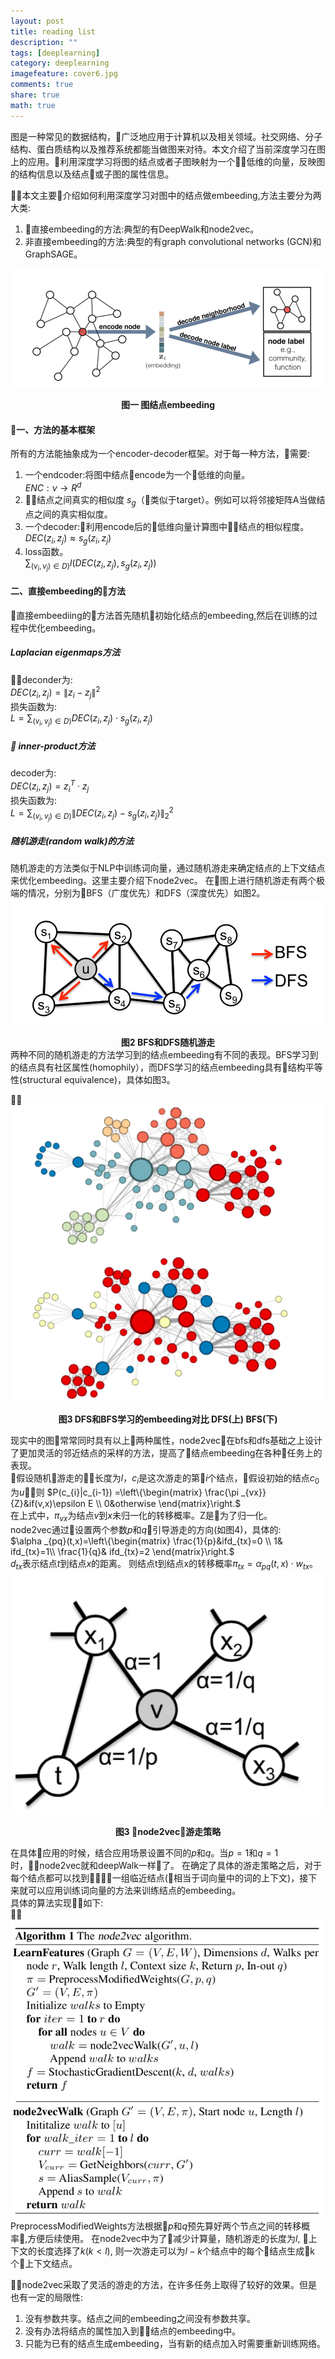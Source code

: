 ```yaml
---
layout: post
title: reading list
description: ""
tags: [deeplearning]
category: deeplearning
imagefeature: cover6.jpg
comments: true
share: true
math: true
---
```


图是一种常见的数据结构，广泛地应用于计算机以及相关领域。社交网络、分子结构、蛋白质结构以及推荐系统都能当做图来对待。本文介绍了当前深度学习在图上的应用。利用深度学习将图的结点或者子图映射为一个低维的向量，反映图的结构信息以及结点或子图的属性信息。  

本文主要介绍如何利用深度学习对图中的结点做embeeding,方法主要分为两大类:  
1. 直接embeeding的方法:典型的有DeepWalk和node2vec。
2. 非直接embeeding的方法:典型的有graph convolutional networks (GCN)和GraphSAGE。

![graphEncoding](/images/graph/graph_survey_1.png)
**<center>图一 图结点embeeding</center>**  
#### 一、方法的基本框架
所有的方法能抽象成为一个encoder-decoder框架。对于每一种方法，需要:
1. 一个endcoder:将图中结点encode为一个低维的向量。  
 $ENC:\nu\rightarrow R^{d}$
2. 结点之间真实的相似度
  $s_{g}$（类似于target）。例如可以将邻接矩阵A当做结点之间的真实相似度。
3. 一个decoder:利用encode后的低维向量计算图中结点的相似程度。  
$DEC\left ( z_{i},z_{j} \right )\approx s_{g}\left ( z_{i},z_{j}\right )$
1. loss函数。  
 $\sum_{(v_{i},v_{j})\in D)}l\left( DEC\left ( z_{i},z_{j} \right ), s_{g}\left ( z_{i},z_{j}\right )\right )$
    
   
#### 二、直接embeeding的方法
直接embeediing的方法首先随机初始化结点的embeeding,然后在训练的过程中优化embeeding。
#####  Laplacian eigenmaps方法
deconder为:  
$DEC\left ( z_{i},z_{j} \right )= \left \| z_{i}-z_{j} \right \|^{2}$  
损失函数为:  
$L= \sum_{(v_{i},v_{j})\in D)} DEC\left ( z_{i},z_{j} \right )\cdot s_{g}\left ( z_{i},z_{j}\right )$

#####  inner-product方法
decoder为:    
$DEC\left ( z_{i},z_{j} \right )= z_{i}^{T}\cdot z_{j}$  
损失函数为:  
$L= \sum_{(v_{i},v_{j})\in D)} \left \|DEC\left ( z_{i},z_{j} \right )-s_{g}\left ( z_{i},z_{j}\right ) \right \|_{2}^{2}$

##### 随机游走(random walk)的方法
随机游走的方法类似于NLP中训练词向量，通过随机游走来确定结点的上下文结点来优化embeeding。这里主要介绍下node2vec。
在图上进行随机游走有两个极端的情况，分别为BFS（广度优先）和DFS（深度优先）如图2。  
![bfs_dfs_1](/images/graph/bfs_dfs_1.png)
**<center>图2 BFS和DFS随机游走</center>**
两种不同的随机游走的方法学习到的结点embeeding有不同的表现。BFS学习到的结点具有社区属性(homophily），而DFS学习的结点embeeding具有结构平等性(structural equivalence)，具体如图3。

![bfs_dfs_2](/images/graph/bfs_dfs_2.png)
**<center>图3 DFS和BFS学习的embeeding对比 DFS(上) BFS(下)</center>**

现实中的图常常同时具有以上两种属性，node2vec在bfs和dfs基础之上设计了更加灵活的邻近结点的采样的方法，提高了结点embeeding在各种任务上的表现。  
假设随机游走的长度为$l$，$c_{i}$是这次游走的第$i$个结点，假设初始的结点$c_{0}$为$u$，则
$P(c_{i}|c_{i-1}) =\left\{\begin{matrix}
 \frac{\pi _{vx}}{Z}&if(v,x)\epsilon E \\ 
 0&otherwise 
\end{matrix}\right.$  
在上式中，$\pi_{vx}$为结点$v$到$x$未归一化的转移概率。Z是为了归一化。  
node2vec通过设置两个参数$p$和$q$引导游走的方向(如图4)，具体的:  
$\alpha _{pq}(t,x)=\left\{\begin{matrix}
 \frac{1}{p}&ifd_{tx}=0 \\ 
 1& ifd_{tx}=1\\ 
 \frac{1}{q}& ifd_{tx}=2
\end{matrix}\right.$  
$d_{tx}$表示结点$t$到结点$x$的距离。
则结点t到结点x的转移概率$\pi_{tx}=\alpha_{pq}(t,x)\cdot w_{tx}$。
![node_walk](/images/graph/node2vec_1.png)
**<center>图3 node2vec游走策略</center>**

在具体应用的时候，结合应用场景设置不同的$p$和$q$。当$p=1$和$q=1$时，node2vec就和deepWalk一样了。
在确定了具体的游走策略之后，对于每个结点都可以找到一组临近结点(相当于词向量中的词的上下文)，接下来就可以应用训练词向量的方法来训练结点的embeeding。  
具体的算法实现如下:  
![node2vec_algo](/images/graph/node2vec_2.png)
PreprocessModifiedWeights方法根据$p$和$q$预先算好两个节点之间的转移概率,方便后续使用。
在node2vec中为了减少计算量，随机游走的长度为$l$, 上下文的长度选择了$k$($k<l$), 则一次游走可以为$l-k$个结点中的每个结点生成k个上下文结点。

node2vec采取了灵活的游走的方法，在许多任务上取得了较好的效果。但是也有一定的局限性:
1. 没有参数共享。结点之间的embeeding之间没有参数共享。
2. 没有办法将结点的属性加入到结点的embeeding中。
3. 只能为已有的结点生成embeeding，当有新的结点加入时需要重新训练网络。


